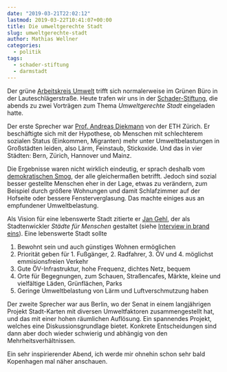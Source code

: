```yaml
---
date: "2019-03-21T22:02:12"
lastmod: 2019-03-22T10:41:07+00:00
title: Die umweltgerechte Stadt
slug: umweltgerechte-stadt
author: Mathias Wellner
categories:
  - politik
tags:
  - schader-stiftung
  - darmstadt
---
```

Der grüne [Arbeitskreis Umwelt](https://www.gruene-darmstadt.de/kreisverband/showcontent.asp?ThemaID=132) trifft sich normalerweise im Grünen Büro in der Lauteschlägerstraße. Heute trafen wir uns in der [Schader-Stiftung](https://www.schader-stiftung.de), die abends zu zwei Vorträgen zum Thema _Umweltgerechte Stadt_ eingeladen hatte. 
<!--more-->

Der erste Sprecher war [Prof. Andreas Diekmann](http://www.socio.ethz.ch/die-gruppe/personen/person-detail.html?persid=110988) von der ETH Zürich. Er beschäftigte sich mit der Hypothese, ob Menschen mit schlechterem sozialen Status (Einkommen, Migranten) mehr unter Umweltbelastungen in Großstädten leiden, also Lärm, Feinstaub, Stickoxide. Und das in vier Städten: Bern, Zürich, Hannover und Mainz. 

Die Ergebnisse waren nicht wirklich eindeutig, er sprach deshalb vom [demokratischen Smog](https://www.researchgate.net/publication/227167205_Demokratischer_Smog_Eine_empirische_Untersuchung_zum_Zusammenhang_zwischen_Sozialschicht_und_Umweltbelastungen), der alle gleichermaßen betrifft. Jedoch sind sozial besser gestellte Menschen eher in der Lage, etwas zu verändern, zum Beispiel durch größere Wohnungen und damit Schlafzimmer auf der Hofseite oder bessere Fensterverglasung. Das machte einiges aus an empfundener Umweltbelastung. 

Als Vision für eine lebenswerte Stadt zitierte er [Jan Gehl](https://gehlpeople.com/), der als Stadtenwickler _Städte für Menschen_ gestaltet (siehe [Interview in brand eins](https://www.brandeins.de/magazine/brand-eins-wirtschaftsmagazin/2014/genuss/die-menschen-in-bewegung-setzen)). Eine lebenswerte Stadt sollte

1. Bewohnt sein und auch günstiges Wohnen ermöglichen
1. Priorität geben für 1. Fußgänger, 2. Radfahrer, 3. ÖV und 4. möglichst emmisionsfreien Verkehr
1. Gute ÖV-Infrastruktur, hohe Frequenz, dichtes Netz, bequem
1. Orte für Begegnungen, zum Schauen, Straßencafes, Märkte, kleine und vielfältige Läden, Grünflächen, Parks
1. Geringe Umweltbelastung von Lärm und Luftverschmutzung haben

Der zweite Sprecher war aus Berlin, wo der Senat in einem langjährigen Projekt Stadt-Karten mit diversen Umweltfaktoren zusammengestellt hat, und das mit einer hohen räumlichen Auflösung. Ein spannendes Projekt, welches eine Diskussionsgrundlage bietet. Konkrete Entscheidungen sind dann aber doch wieder schwierig und abhängig von den Mehrheitsverhältnissen. 

Ein sehr inspirierender Abend, ich werde mir ohnehin schon sehr bald Kopenhagen mal näher anschauen.